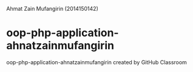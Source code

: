 
Ahmat Zain Mufangirin (2014150142)



# oop-php-application-ahnatzainmufangirin
oop-php-application-ahnatzainmufangirin created by GitHub Classroom
